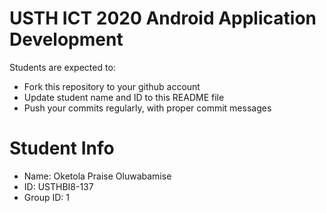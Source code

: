USTH ICT 2020 Android Application Development
=====================================================

Students are expected to:

* Fork this repository to your github account
* Update student name and ID to this README file
* Push your commits regularly, with proper commit messages

Student Info
=======================

* Name: Oketola Praise Oluwabamise
* ID: USTHBI8-137
* Group ID: 1

